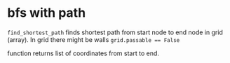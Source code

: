 # bfs with path

`find_shortest_path` finds shortest path from start node to end node in grid (array).
In grid there might be walls `grid.passable == False`

function returns list of coordinates from start to end.
